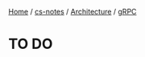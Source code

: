 [Home](https://mengxianbin.github.io) /
[cs-notes](https://mengxianbin.github.io/cs-notes/content) /
[Architecture](https://mengxianbin.github.io/cs-notes/content/Architecture) /
[gRPC](https://mengxianbin.github.io/cs-notes/content/Architecture/gRPC)

# TO DO

